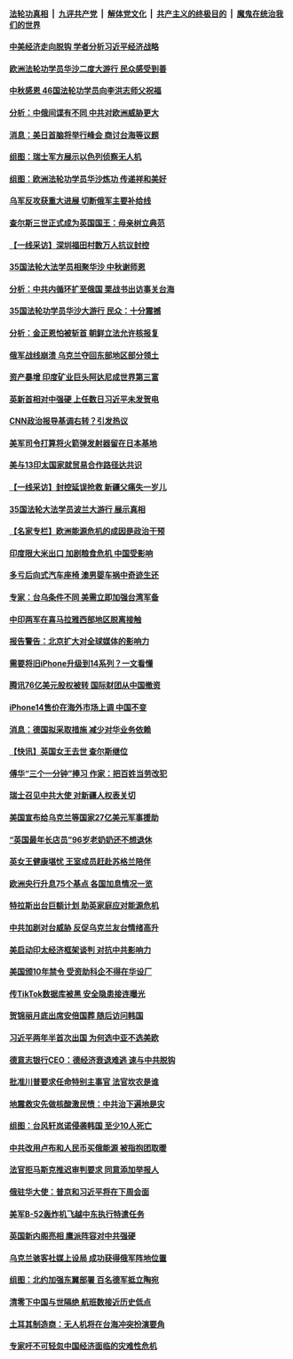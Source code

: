 ####  [法轮功真相](../../../../basic/blob/master/README.md?t=09111031) &nbsp;|&nbsp; [九评共产党](../../../../9ping.md/blob/master/README.md?t=09111031) &nbsp;|&nbsp; [解体党文化](../../../../jtdwh.md/blob/master/README.md?t=09111031)  &nbsp;|&nbsp; [共产主义的终极目的](../../../../gczydzjmd.md/blob/master/README.md?t=09111031) &nbsp;|&nbsp; [魔鬼在统治我们的世界](../../../../mgztzwmdsj.md/blob/master/README.md?t=09111031) 

#### [中美经济走向脱钩 学者分析习近平经济战略](../pages/nsc418/n13821985.md?t=09111031) 

#### [欧洲法轮功学员华沙二度大游行 民众感受到善](../pages/nsc418/n13821974.md?t=09111031) 

#### [中秋感恩 46国法轮功学员向李洪志师父祝福](../pages/nsc418/n13817862.md?t=09111031) 

#### [分析：中俄间谍有不同 中共对欧洲威胁更大](../pages/nsc418/n13821320.md?t=09111031) 

#### [消息：美日首脑将举行峰会 商讨台海等议题](../pages/nsc418/n13821913.md?t=09111031) 

#### [组图：瑞士军方展示以色列侦察无人机](../pages/nsc418/n13821416.md?t=09111031) 

#### [组图：欧洲法轮功学员华沙炼功 传递祥和美好](../pages/nsc418/n13821192.md?t=09111031) 

#### [乌军反攻获重大进展 切断俄军主要补给线](../pages/nsc418/n13821846.md?t=09111031) 

#### [查尔斯三世正式成为英国国王：母亲树立典范](../pages/nsc418/n13821779.md?t=09111031) 

#### [【一线采访】深圳福田村数万人抗议封控](../pages/nsc418/n13821333.md?t=09111031) 

#### [35国法轮大法学员相聚华沙 中秋谢师恩](../pages/nsc418/n13821158.md?t=09111031) 

#### [分析：中共内循环扩至俄国 栗战书出访事关台海](../pages/nsc418/n13821414.md?t=09111031) 

#### [35国法轮功学员华沙大游行 民众：十分震撼](../pages/nsc418/n13821449.md?t=09111031) 

#### [分析：金正恩怕被斩首 朝鲜立法允许核报复](../pages/nsc418/n13821341.md?t=09111031) 

#### [俄军战线崩溃 乌克兰夺回东部地区部分领土](../pages/nsc418/n13821303.md?t=09111031) 

#### [资产暴增 印度矿业巨头阿达尼成世界第三富](../pages/nsc418/n13821301.md?t=09111031) 

#### [英新首相对中强硬 上任数日习近平未发贺电](../pages/nsc418/n13821291.md?t=09111031) 

#### [CNN政治报导基调右转？引发热议](../pages/nsc418/n13821055.md?t=09111031) 

#### [美军司令打算将火箭弹发射器留在日本基地](../pages/nsc418/n13821015.md?t=09111031) 

#### [美与13印太国家就贸易合作路径达共识](../pages/nsc418/n13821092.md?t=09111031) 

#### [【一线采访】封控延误抢救 新疆父痛失一岁儿](../pages/nsc418/n13820955.md?t=09111031) 

#### [35国法轮大法学员波兰大游行 展示真相](../pages/nsc418/n13821164.md?t=09111031) 

#### [【名家专栏】欧洲能源危机的成因是政治干预](../pages/nsc418/n13821114.md?t=09111031) 

#### [印度限大米出口 加剧粮食危机 中国受影响](../pages/nsc418/n13821107.md?t=09111031) 

#### [多亏后向式汽车座椅 澳男婴车祸中奇迹生还](../pages/nsc418/n13820776.md?t=09111031) 

#### [专家：台乌条件不同 美需立即加强台湾军备](../pages/nsc418/n13820912.md?t=09111031) 

#### [中印两军在喜马拉雅西部地区脱离接触](../pages/nsc418/n13820827.md?t=09111031) 

#### [报告警告：北京扩大对全球媒体的影响力](../pages/nsc418/n13820838.md?t=09111031) 

#### [需要将旧iPhone升级到14系列？一文看懂](../pages/nsc418/n13820414.md?t=09111031) 

#### [腾讯76亿美元股权被转 国际财团从中国撤资](../pages/nsc418/n13820286.md?t=09111031) 

#### [iPhone14售价在海外市场上调 中国不变](../pages/nsc418/n13820296.md?t=09111031) 

#### [消息：德国拟采取措施 减少对华业务依赖](../pages/nsc418/n13820258.md?t=09111031) 

#### [【快讯】英国女王去世 查尔斯继位](../pages/nsc418/n13820279.md?t=09111031) 

#### [傅华“三个一分钟”捧习 作家：把百姓当劳改犯](../pages/nsc418/n13820089.md?t=09111031) 

#### [瑞士召见中共大使 对新疆人权表关切](../pages/nsc418/n13820200.md?t=09111031) 

#### [美国宣布给乌克兰等国家27亿美元军事援助](../pages/nsc418/n13820237.md?t=09111031) 

#### [“英国最年长店员”96岁老奶奶还不想退休](../pages/nsc418/n13819912.md?t=09111031) 

#### [英女王健康堪忧 王室成员赶赴苏格兰陪伴](../pages/nsc418/n13820223.md?t=09111031) 

#### [欧洲央行升息75个基点 各国加息情况一览](../pages/nsc418/n13820185.md?t=09111031) 

#### [特拉斯出台巨额计划 助英家庭应对能源危机](../pages/nsc418/n13820087.md?t=09111031) 

#### [中共加剧对台威胁 反促乌克兰友台情绪高升](../pages/nsc418/n13819946.md?t=09111031) 

#### [美启动印太经济框架谈判 对抗中共影响力](../pages/nsc418/n13819753.md?t=09111031) 

#### [美国颁10年禁令 受资助科企不得在华设厂](../pages/nsc418/n13819710.md?t=09111031) 

#### [传TikTok数据库被黑 安全隐患接连曝光](../pages/nsc418/n13819725.md?t=09111031) 

#### [贺锦丽月底出席安倍国葬 随后访问韩国](../pages/nsc418/n13819565.md?t=09111031) 

#### [习近平两年半首次出国 为何选中亚不选美欧](../pages/nsc418/n13819361.md?t=09111031) 

#### [德意志银行CEO：德经济衰退难逃 速与中共脱钩](../pages/nsc418/n13819503.md?t=09111031) 

#### [批准川普要求任命特别主事官 法官坎农是谁](../pages/nsc418/n13819421.md?t=09111031) 

#### [地震救灾先做核酸激民愤：中共治下遍地是灾](../pages/nsc418/n13819273.md?t=09111031) 

#### [组图：台风轩岚诺侵袭韩国 至少10人死亡](../pages/nsc418/n13819143.md?t=09111031) 

#### [中共改用卢布和人民币买俄能源 被指抱团取暖](../pages/nsc418/n13819425.md?t=09111031) 

#### [法官拒马斯克推迟审判要求 同意添加举报人](../pages/nsc418/n13819369.md?t=09111031) 

#### [俄驻华大使：普京和习近平将在下周会面](../pages/nsc418/n13819344.md?t=09111031) 

#### [美军B-52轰炸机飞越中东执行特遣任务](../pages/nsc418/n13819198.md?t=09111031) 

#### [英国新内阁亮相 鹰派阵容对中共强硬](../pages/nsc418/n13819202.md?t=09111031) 

#### [乌克兰骇客社媒上设局 成功获得俄军阵地位置](../pages/nsc418/n13818964.md?t=09111031) 

#### [组图：北约加强东翼部署 百名德军抵立陶宛](../pages/nsc418/n13818476.md?t=09111031) 

#### [清零下中国与世隔绝 航班数接近历史低点](../pages/nsc418/n13819052.md?t=09111031) 

#### [土耳其制造商：无人机将在台海冲突扮演要角](../pages/nsc418/n13819040.md?t=09111031) 

#### [专家吁不可轻忽中国经济面临的灾难性危机](../pages/nsc418/n13818967.md?t=09111031) 

